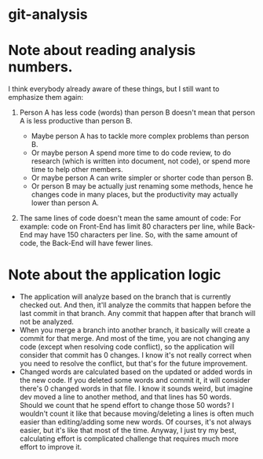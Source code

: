 # git-analysis

# Note about reading analysis numbers.

I think everybody already aware of these things, but I still want to emphasize them again:

1. Person A has less code (words) than person B doesn't mean that person A is less productive than person B.
   - Maybe person A has to tackle more complex problems than person B.
   - Or maybe person A spend more time to do code review, to do research (which is written into document, not code), or spend more time to help other
   members.
   - Or maybe person A can write simpler or shorter code than person B.
   - Or person B may be actually just renaming some methods, hence he changes code in many places, but the productivity may actually lower than person A.

2. The same lines of code doesn't mean the same amount of code: For example: code on Front-End has limit 80 characters per line, while Back-End may
   have 150 characters per line.
   So, with the same amount of code, the Back-End will have fewer lines.

# Note about the application logic

- The application will analyze based on the branch that is currently checked out. And then, it'll analyze the commits that
  happen before the last commit in that branch. Any commit that happen after that branch will not be analyzed.
- When you merge a branch into another branch, it basically will create a commit for that merge.
  And most of the time, you are not changing any code (except when resolving code conflict), so the application will consider that commit has 0
  changes.
  I know it's not really correct when you need to resolve the conflict, but that's for the future improvement.
- Changed words are calculated based on the updated or added words in the new code. 
  If you deleted some words and commit it, it will consider there's 0 changed words in that file. 
  I know it sounds weird, but imagine dev moved a line to another method, and that lines has 50 words. Should we count that he spend effort to change those 50 words? 
  I wouldn't count it like that because moving/deleting a lines is often much easier than editing/adding some new words. Of courses, it's not always easier, but it's like that most of the time.
  Anyway, I just try my best, calculating effort is complicated challenge that requires much more effort to improve it.
